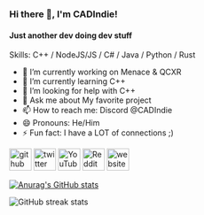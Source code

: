 ### Hi there 👋, I'm CADIndie!
#### Just another dev doing dev stuff 

Skills: C++ / NodeJS/JS / C# / Java / Python / Rust

- 🔭 I’m currently working on Menace & QCXR 
- 🌱 I’m currently learning C++
- 🤔 I’m looking for help with C++ 
- 💬 Ask me about My favorite project 
- 📫 How to reach me: Discord @CADIndie
- 😄 Pronouns: He/Him 
- ⚡ Fun fact: I have a LOT of connections ;) 


[<img src='https://cdn.jsdelivr.net/npm/simple-icons@3.0.1/icons/github.svg' alt='github' height='40'>](https://github.com/CADIndie)  [<img src='https://cdn.jsdelivr.net/npm/simple-icons@3.0.1/icons/twitter.svg' alt='twitter' height='40'>](https://twitter.com/CADIndie)  [<img src='https://cdn.jsdelivr.net/npm/simple-icons@3.0.1/icons/youtube.svg' alt='YouTube' height='40'>](https://www.youtube.com/channel/UCV9ycAg5uiu9BJm6WJ_YM3w)  [<img src='https://cdn.jsdelivr.net/npm/simple-icons@3.0.1/icons/reddit.svg' alt='Reddit' height='40'>](https://www.reddit.com/user/CtrlAltDeleteTTV)  [<img src='https://cdn.jsdelivr.net/npm/simple-icons@3.0.1/icons/icloud.svg' alt='website' height='40'>](https://cadinide.dev)  

[![Anurag's GitHub stats](https://github-readme-stats.vercel.app/api?username=CADIndie)](https://github.com/anuraghazra/github-readme-stats)

![GitHub streak stats](https://github-readme-streak-stats.herokuapp.com/?user=CADIndie)  

